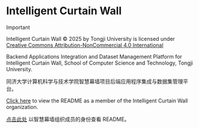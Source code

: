 # Intelligent Curtain Wall

> [!IMPORTANT]
> Intelligent Curtain Wall © 2025 by Tongji University is licensed under [Creative Commons Attribution-NonCommercial 4.0 International](https://creativecommons.org/licenses/by-nc/4.0)

Backend Applications Integration and Dataset Management Platform for Intelligent Curtain Wall, School of Computer Science and Technology, Tongji University.

同济大学计算机科学与技术学院智慧幕墙项目后端应用程序集成与数据集管理平台。

[Click here](https://github.com/Intelligent-Curtain-Wall?view_as=member) to view the README as a member of the Intelligent Curtain Wall organization.

[点击此处](https://github.com/Intelligent-Curtain-Wall?view_as=member) 以智慧幕墙组织成员的身份查看 README。

